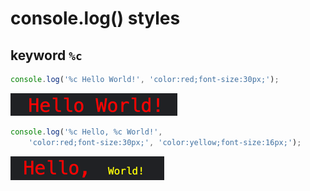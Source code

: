# console.log() styles

## keyword `%c`
```javascript
console.log('%c Hello World!', 'color:red;font-size:30px;');
```
![](.%5B20210418%5D_console_log_styles_images/367110e0.png)

```javascript
console.log('%c Hello, %c World!', 
    'color:red;font-size:30px;', 'color:yellow;font-size:16px;');
```
![](.%5B20210418%5D_console_log_styles_images/3c581803.png)

